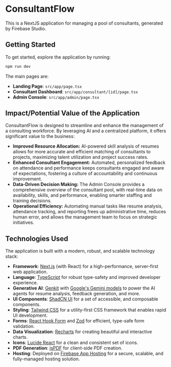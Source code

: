 # ConsultantFlow

This is a NextJS application for managing a pool of consultants, generated by Firebase Studio.

## Getting Started

To get started, explore the application by running:

```bash
npm run dev
```

The main pages are:
- **Landing Page**: `src/app/page.tsx`
- **Consultant Dashboard**: `src/app/consultant/[id]/page.tsx`
- **Admin Console**: `src/app/admin/page.tsx`

## Impact/Potential Value of the Application

ConsultantFlow is designed to streamline and enhance the management of a consulting workforce. By leveraging AI and a centralized platform, it offers significant value to the business:

*   **Improved Resource Allocation:** AI-powered skill analysis of resumes allows for more accurate and efficient matching of consultants to projects, maximizing talent utilization and project success rates.
*   **Enhanced Consultant Engagement:** Automated, personalized feedback on attendance and performance keeps consultants engaged and aware of expectations, fostering a culture of accountability and continuous improvement.
*   **Data-Driven Decision Making:** The Admin Console provides a comprehensive overview of the consultant pool, with real-time data on availability, skills, and performance, enabling smarter staffing and training decisions.
*   **Operational Efficiency:** Automating manual tasks like resume analysis, attendance tracking, and reporting frees up administrative time, reduces human error, and allows the management team to focus on strategic initiatives.

## Technologies Used

The application is built with a modern, robust, and scalable technology stack:

*   **Framework**: [Next.js](https://nextjs.org/) (with React) for a high-performance, server-first web application.
*   **Language**: [TypeScript](https://www.typescriptlang.org/) for robust type-safety and improved developer experience.
*   **Generative AI**: [Genkit](https://firebase.google.com/docs/genkit) with [Google's Gemini models](https://deepmind.google/technologies/gemini/) to power the AI agents for resume analysis, feedback generation, and more.
*   **UI Components**: [ShadCN UI](https://ui.shadcn.com/) for a set of accessible, and composable components.
*   **Styling**: [Tailwind CSS](https://tailwindcss.com/) for a utility-first CSS framework that enables rapid UI development.
*   **Forms**: [React Hook Form](https://react-hook-form.com/) and [Zod](https://zod.dev/) for efficient, type-safe form validation.
*   **Data Visualization**: [Recharts](https://recharts.org/) for creating beautiful and interactive charts.
*   **Icons**: [Lucide React](https://lucide.dev/) for a clean and consistent set of icons.
*   **PDF Generation**: [jsPDF](https://github.com/parallax/jsPDF) for client-side PDF creation.
*   **Hosting**: Deployed on [Firebase App Hosting](https://firebase.google.com/docs/app-hosting) for a secure, scalable, and fully-managed hosting solution.
